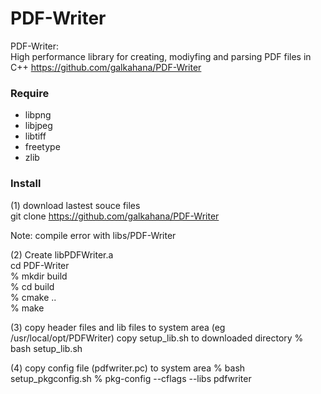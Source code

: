 PDF-Writer
===============

PDF-Writer:  
High performance library for creating, modiyfing and parsing PDF files in C++
https://github.com/galkahana/PDF-Writer  

### Require  
-  libpng  
- libjpeg  
- libtiff  
- freetype  
- zlib  


### Install
(1) download lastest souce files  
git clone https://github.com/galkahana/PDF-Writer

Note:
compile error with libs/PDF-Writer

(2) Create libPDFWriter.a  
cd PDF-Writer  
% mkdir build  
% cd build  
% cmake ..  
% make  


(3) copy header files and lib files to system area 
(eg /usr/local/opt/PDFWriter)
copy setup_lib.sh to downloaded directory
% bash setup_lib.sh

(4) copy config file (pdfwriter.pc) to system area 
% bash setup_pkgconfig.sh
% pkg-config --cflags --libs pdfwriter

